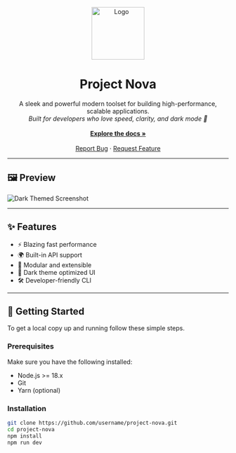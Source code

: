<!-- PROJECT LOGO -->
<p align="center">
  <img src="https://via.placeholder.com/120x120/1e1e2f/ffffff?text=🔧" alt="Logo" width="120" height="120">
</p>

<h1 align="center">Project Nova</h1>

<p align="center">
  A sleek and powerful modern toolset for building high-performance, scalable applications. <br />
  <em>Built for developers who love speed, clarity, and dark mode 🌙</em>
  <br /><br />
  <a href="#🚀-getting-started"><strong>Explore the docs »</strong></a>
  <br />
  <br />
  <a href="https://github.com/username/project-nova/issues">Report Bug</a>
  ·
  <a href="https://github.com/username/project-nova/issues">Request Feature</a>
</p>

---

## 🖼️ Preview

![Dark Themed Screenshot](https://via.placeholder.com/1000x400/0f0f0f/ffffff?text=Preview+Image+Here)

---

## ✨ Features

- ⚡ Blazing fast performance
- 🌍 Built-in API support
- 🧩 Modular and extensible
- 🎨 Dark theme optimized UI
- 🛠️ Developer-friendly CLI

---

## 🚀 Getting Started

To get a local copy up and running follow these simple steps.

### Prerequisites

Make sure you have the following installed:

- Node.js >= 18.x
- Git
- Yarn (optional)

### Installation

```bash
git clone https://github.com/username/project-nova.git
cd project-nova
npm install
npm run dev
